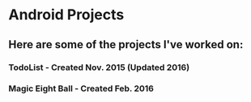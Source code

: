 # Android Projects

## Here are some of the projects I've worked on:

### TodoList - Created Nov. 2015 (Updated 2016)
### Magic Eight Ball - Created Feb. 2016
